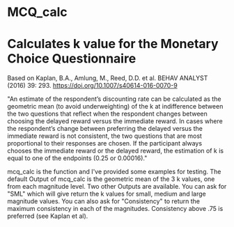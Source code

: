 # MCQ_calc
# Calculates k value for the Monetary Choice Questionnaire
Based on 
Kaplan, B.A., Amlung, M., Reed, D.D. et al. BEHAV ANALYST (2016) 39: 293. 
https://doi.org/10.1007/s40614-016-0070-9

"An estimate of the respondent’s discounting rate can be calculated as 
the geometric mean (to avoid underweighting) of the k at indifference 
between the two questions that reflect when the respondent changes between 
choosing the delayed reward versus the immediate reward. In cases where 
the respondent’s change between preferring the delayed versus the immediate 
reward is not consistent, the two questions that are most proportional to 
their responses are chosen. If the participant always chooses the immediate 
reward or the delayed reward, the estimation of k is equal to one of the 
endpoints (0.25 or 0.00016)."

mcq_calc is the function and I've provided some examples for testing. The 
default Output of mcq_calc is the geometric mean of the 3 k values, one from
each magnitude level. Two other Outputs are available. You can ask for "SML" which 
will give return the k values for small, medium and large magnitude values. You can 
also ask for "Consistency" to return the maximum consistency in each of the magnitudes. 
Consistency above .75 is preferred (see Kaplan et al).


